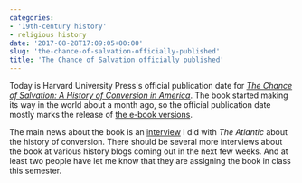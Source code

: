 ```yaml
---
categories:
- '19th-century history'
- religious history
date: '2017-08-28T17:09:05+00:00'
slug: 'the-chance-of-salvation-officially-published'
title: 'The Chance of Salvation officially published'
---
```


Today is Harvard University Press's official publication date for [*The Chance of Salvation: A History of Conversion in America*](https://www.amazon.com/Chance-Salvation-History-Conversion-America/dp/0674975626//ref=as_li_ss_tl?ie=UTF8&linkCode=ll1&tag=backwardglance-20&linkId=e5f0ffe248efa900c4c3d7cd5b03a47b). The book started making its way in the world about a month ago, so the official publication date mostly marks the release of [the e-book versions](https://www.amazon.com/Chance-Salvation-History-Conversion-America-ebook/dp/B074G1LQ8W/ref=as_li_ss_tl?s=books&ie=UTF8&qid=1503938814&sr=1-1&linkCode=ll1&tag=backwardglance-20&linkId=8364354947eb476e9f5ab30e719d1e01).

The main news about the book is an [interview](https://www.theatlantic.com/politics/archive/2017/08/conversions-lincoln-mullen/536151/) I did with *The Atlantic* about the history of conversion. There should be several more interviews about the book at various history blogs coming out in the next few weeks. And at least two people have let me know that they are assigning the book in class this semester.

